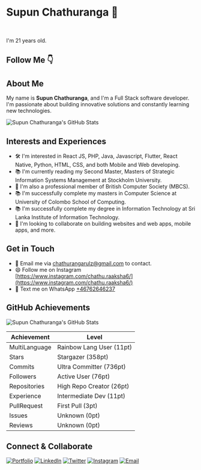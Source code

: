 # **Supun Chathuranga** 🚀

<style>
@keyframes nameAnimation {
  0% {
    transform: translateX(-100%);
    opacity: 0;
  }
  100% {
    transform: translateX(0);
    opacity: 1;
  }
}

.name-animation {
  animation: nameAnimation 1s ease-in-out;
}
</style>

<div class="name-animation">
  Hi there 👋 I'm **Supun Chathuranga**
</div>

I'm 21 years old. 

## Follow Me 👇

## About Me
My name is **Supun Chathuranga**, and I'm a Full Stack software developer. I'm passionate about building innovative solutions and constantly learning new technologies.

![Supun Chathuranga's GitHub Stats](https://github-readme-stats.vercel.app/api?username=supunchathuranga&show_icons=true&theme=tokyonight)

## Interests and Experiences
- 🛠️ I'm interested in React JS, PHP, Java, Javascript, Flutter, React Native, Python, HTML, CSS, and both Mobile and Web developing.
- 📚 I'm currently reading my Second Master, Masters of Strategic Information Systems Management at Stockholm University.
- 👥 I'm also a professional member of British Computer Society (MBCS).
- 📚 I'm successfully complete my masters in Computer Science at University of Colombo School of Computing.
- 📚 I'm successfully complete my degree in Information Technology at Sri Lanka Institute of Information Technology.
- 💞️ I'm looking to collaborate on building websites and web apps, mobile apps, and more.

## Get in Touch
- 📧 Email me via [chathurangarulz@gmail.com](mailto:chathurangarulz@gmail.com) to contact.
- 😄 Follow me on Instagram [https://www.instagram.com/chathu.raaksha6/](https://www.instagram.com/chathu.raaksha6/)
- 💬 Text me on WhatsApp [+46762646237](https://wa.me/+46762646237)

## GitHub Achievements
![Supun Chathuranga's GitHub Stats](https://github-readme-stats.vercel.app/api/top-langs/?username=supunchathuranga&layout=compact&theme=tokyonight)

| Achievement | Level |
| --- | --- |
| MultiLanguage | Rainbow Lang User (11pt) |
| Stars | Stargazer (358pt) |
| Commits | Ultra Committer (736pt) |
| Followers | Active User (76pt) |
| Repositories | High Repo Creator (26pt) |
| Experience | Intermediate Dev (11pt) |
| PullRequest | First Pull (3pt) |
| Issues | Unknown (0pt) |
| Reviews | Unknown (0pt) |

## Connect & Collaborate
[![Portfolio](https://img.shields.io/badge/Portfolio-informational?style=flat&logo=portfolio&logoColor=white)](https://supun-portfolio.vercel.app/)
[![LinkedIn](https://img.shields.io/badge/LinkedIn-0077B5?style=flat&logo=linkedin&logoColor=white)](https://www.linkedin.com/in/supun-chathuranga-190372148/)
[![Twitter](https://img.shields.io/badge/Twitter-1DA1F2?style=flat&logo=twitter&logoColor=white)](https://twitter.com/supunchathuranga)
[![Instagram](https://img.shields.io/badge/Instagram-E4405F?style=flat&logo=instagram&logoColor=white)](https://www.instagram.com/chathu.raaksha6/)
[![Email](https://img.shields.io/badge/Email-D14836?style=flat&logo=gmail&logoColor=white)](mailto:chathurangarulz@gmail.com)
